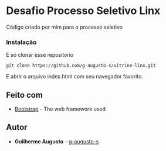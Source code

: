 # Desafio Processo Seletivo Linx

Código criado por mim para o processo seletivo

### Instalação

É só clonar esse repositorio

```
git clone https://github.com/g-augusto-s/vitrine-linx.git
```
E abrir o arquivo index.html com seu navegador favorito.

## Feito com

* [Bootstrap](https://getbootstrap.com/) - The web framework used


## Autor

* **Guilherme Augusto** - [g-augusto-s](https://github.com/g-augusto-s)

